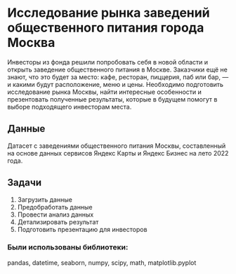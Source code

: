 # Исследование рынка заведений общественного питания города Москва
Инвесторы из фонда решили попробовать себя в новой области и открыть заведение общественного питания в Москве. Заказчики ещё не знают, что это будет за место: кафе, ресторан, пиццерия, паб или бар, — и какими будут расположение, меню и цены.
Необходимо подготовить исследование рынка Москвы, найти интересные особенности и презентовать полученные результаты, которые в будущем помогут в выборе подходящего инвесторам места.

## Данные
Датасет с заведениями общественного питания Москвы, составленный на основе данных сервисов Яндекс Карты и Яндекс Бизнес на лето 2022 года.

## Задачи

1. Загрузить данные
2. Предобработать данные 
3. Провести анализ данных 
4. Детализировать результат
5. Подготовить презентацию для инвесторов

### Были использованы библиотеки:
pandas, datetime, seaborn, numpy, scipy, math, matplotlib.pyplot
